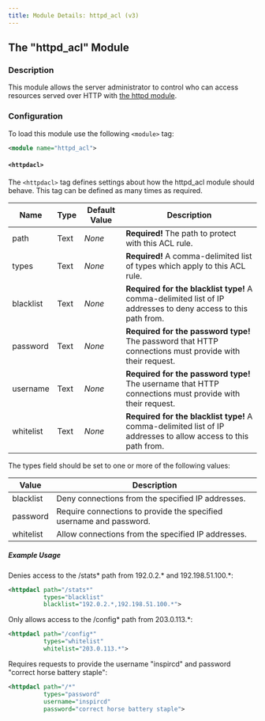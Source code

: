 ```yaml
---
title: Module Details: httpd_acl (v3)
---
```


## The "httpd_acl" Module

### Description

This module allows the server administrator to control who can access resources served over HTTP with [the httpd module](/3/modules/httpd).

### Configuration

To load this module use the following `<module>` tag:

```xml
<module name="httpd_acl">
```

#### `<httpdacl>`

The `<httpdacl>` tag defines settings about how the httpd_acl module should behave. This tag can be defined as many times as required.

Name      | Type | Default Value | Description
--------- | ---- | ------------- | -----------
path      | Text | *None*        | **Required!** The path to protect with this ACL rule.
types     | Text | *None*        | **Required!** A comma-delimited list of types which apply to this ACL rule.
blacklist | Text | *None*        | **Required for the blacklist type!** A comma-delimited list of IP addresses to deny access to this path from.
password  | Text | *None*        | **Required for the password type!** The password that HTTP connections must provide with their request.
username  | Text | *None*        | **Required for the password type!** The username that HTTP connections must provide with their request.
whitelist | Text | *None*        | **Required for the blacklist type!** A comma-delimited list of IP addresses to allow access to this path from.

The types field should be set to one or more of the following values:

Value     | Description
--------- | -----------
blacklist | Deny connections from the specified IP addresses.
password  | Require connections to provide the specified username and password.
whitelist | Allow connections from the specified IP addresses.

##### Example Usage

Denies access to the /stats\* path from 192.0.2.\* and 192.198.51.100.\*:

```xml
<httpdacl path="/stats*"
          types="blacklist"
          blacklist="192.0.2.*,192.198.51.100.*">
```

Only allows access to the /config\* path from 203.0.113.\*:

```xml
<httpdacl path="/config*"
          types="whitelist"
          whitelist="203.0.113.*">
```

Requires requests to provide the username "inspircd" and password "correct horse battery staple":

```xml
<httpdacl path="/*"
          types="password"
          username="inspircd"
          password="correct horse battery staple">
```
